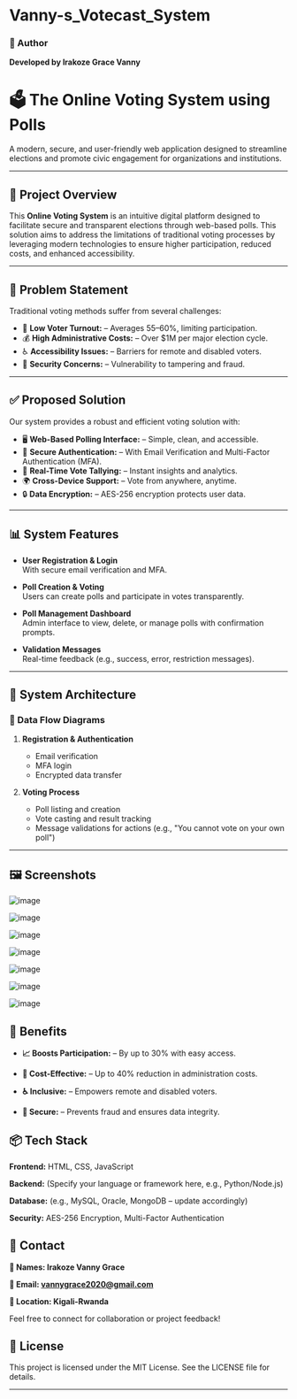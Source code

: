 # Vanny-s_Votecast_System

### 👤 Author

**Developed by Irakoze Grace Vanny**

# 🗳️ The Online Voting System using Polls

A modern, secure, and user-friendly web application designed to streamline elections and promote civic engagement for organizations and institutions.

---

## 📌 Project Overview

This **Online Voting System** is an intuitive digital platform designed to facilitate secure and transparent elections through web-based polls. This solution aims to address the limitations of traditional voting processes by leveraging modern technologies to ensure higher participation, reduced costs, and enhanced accessibility.

---

## 🚩 Problem Statement

Traditional voting methods suffer from several challenges:

- 🔻 **Low Voter Turnout:** – Averages 55–60%, limiting participation.
- 💰 **High Administrative Costs:** – Over $1M per major election cycle.
- ♿ **Accessibility Issues:** – Barriers for remote and disabled voters.
- 🔐 **Security Concerns:** – Vulnerability to tampering and fraud.

---

## ✅ Proposed Solution

Our system provides a robust and efficient voting solution with:

- 🖥️ **Web-Based Polling Interface:** – Simple, clean, and accessible.
- 🔐 **Secure Authentication:** – With Email Verification and Multi-Factor Authentication (MFA).
- 🧮 **Real-Time Vote Tallying:** – Instant insights and analytics.
- 🌍 **Cross-Device Support:** – Vote from anywhere, anytime.
- 🔒 **Data Encryption:** – AES-256 encryption protects user data.

---

## 📊 System Features

- **User Registration & Login**  
  With secure email verification and MFA.

- **Poll Creation & Voting**  
  Users can create polls and participate in votes transparently.

- **Poll Management Dashboard**  
  Admin interface to view, delete, or manage polls with confirmation prompts.

- **Validation Messages**  
  Real-time feedback (e.g., success, error, restriction messages).

---

## 🧭 System Architecture

### 🔄 Data Flow Diagrams

1. **Registration & Authentication**
   - Email verification
   - MFA login
   - Encrypted data transfer

2. **Voting Process**
   - Poll listing and creation
   - Vote casting and result tracking
   - Message validations for actions (e.g., "You cannot vote on your own poll")

---

## 🖼️ Screenshots

![image](https://github.com/user-attachments/assets/0cbbf620-184c-4b1d-b908-bead0a7acb8b)

![image](https://github.com/user-attachments/assets/f6e56cb8-f37b-4330-926b-1c8c48808e14)

![image](https://github.com/user-attachments/assets/c46c1e31-4d3c-47bc-b52f-85c91116a5c7)

![image](https://github.com/user-attachments/assets/a7598345-6eb6-4592-97aa-fe95ccc79f59)

![image](https://github.com/user-attachments/assets/4a21ce0b-d097-4164-9cd4-9bb2b0b7ca68)

![image](https://github.com/user-attachments/assets/28c7342c-4bd1-4ceb-ad10-0d14463a8021)

![image](https://github.com/user-attachments/assets/fc1efeaf-7bef-482f-ac01-689392055851)









## 🎯 Benefits

- **📈 Boosts Participation:** – By up to 30% with easy access.

- **💸 Cost-Effective:** – Up to 40% reduction in administration costs.

- **♿ Inclusive:** – Empowers remote and disabled voters.

- **🔐 Secure:** – Prevents fraud and ensures data integrity.

## 📦 Tech Stack

**Frontend:** HTML, CSS, JavaScript

**Backend:** (Specify your language or framework here, e.g., Python/Node.js)

**Database:** (e.g., MySQL, Oracle, MongoDB – update accordingly)

**Security:** AES-256 Encryption, Multi-Factor Authentication

## 📩 Contact

**👤 Names: Irakoze Vanny Grace**

**📧 Email: vannygrace2020@gmail.com**

**📍 Location: Kigali-Rwanda**

Feel free to connect for collaboration or project feedback!

## 📌 License
This project is licensed under the MIT License. See the LICENSE file for details.

---
